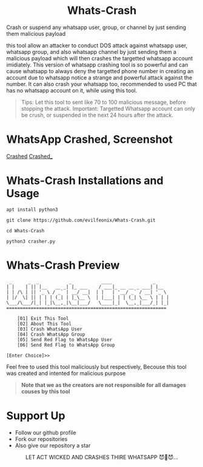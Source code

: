 
<div align='center'>
 
 # Whats-Crash
 
</div>

Crash or suspend any whatsapp user, group, or channel by just sending them malicious payload

this tool allow an attacker to conduct DOS attack against whatsapp user, whatsapp group, and also whatsapp channel by just sending them a malicious payload which will then crashes the targetted whatsapp account imidiately. This version of whatsapp crashing  tool is so powerful and can cause whatsapp to always deny the targetted phone number in creating an account due to whatsapp notice a strange and powerful attack against the number. It can also crash your whatsapp too, recommended to used PC that has no whatsapp account on it, while using this tool.

> Tips: Let this tool to sent like 70 to 100 malicious message, before stopping the attack.
> Important: Targetted Whatsapp account can only be crush, or suspended in the next 24 hours after the attack.

# WhatsApp Crashed, Screenshot

[Crashed](https://github.com/evilfeonix/EmailCracker/blob/main/Screenshot_a.png)
[Crashed_](https://github.com/evilfeonix/EmailCracker/blob/main/Screenshot_b.png)

# Whats-Crash Installations and Usage
```
apt install python3
```
```
git clone https://github.com/evilfeonix/Whats-Crash.git
```
```
cd Whats-Crash
```
```
python3 crasher.py 
```

# Whats-Crash Preview
```
 _      _  _           _           ____               _     
| |    | || |__   __ _| |_ ___    / ___|_ __ __ _ ___| |__  
| | /\ | || '_ \ / _` | __/ __|  | |   | '__/ _` / __| '_ \ 
| |/  \| || | | | (_| | |_\__ \  | |___| | | (_| \__ \ | | |
\___/\___/|_| |_|\__,_|\__|___/   \____|_|  \__,_|___/_| |_|
===========================================================

    [01] Exit This Tool 
    [02] About This Tool 
    [03] Crash WhatsApp User 
    [04] Crash WhatsApp Group 
    [05] Send Red Flag to WhatsApp User 
    [06] Send Red Flag to WhatsApp Group 

[Enter Choice]>> 
```

Feel free to used this tool maliciously but respectively, Becouse this tool was created and intented for malicious purpose
> **Note that we as the creators are not responsible for all damages couses by this tool**

# Support Up
- Follow our github profile
- Fork our repositories
- Also give our repository a star

<div align='center'>LET ACT WICKED AND CRASHES THIRE WHATSAPP 😈👿😈... </div>

